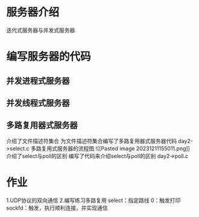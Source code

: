 # 服务器介绍
迭代式服务器与并发式服务器
# 编写服务器的代码
## 并发进程式服务器

## 并发线程式服务器

## 多路复用器式服务器
介绍了文件描述符集合
为文件描述符集合编写了多路复用器式服务器代码
day2->select.c
多路复用式服务器的流程图
![[Pasted image 20231211155011.png]]
介绍了select与poll的区别
编写了代码来介绍select与poll的区别
day2->poll.c
# 作业
1.UDP协议的双向通信
2.编写练习多路复用
	select：指定路线
		0：触发打印
		sockfd：触发，执行顺利连接，并实现通信
